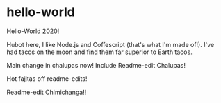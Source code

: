 # hello-world
Hello-World 2020!

Hubot here, I like Node.js and Coffescript (that's what I'm made of!).
I've had tacos on the moon and find them far superior to Earth tacos.

Main change in chalupas now!
Include Readme-edit Chalupas!

Hot fajitas off readme-edits!

Readme-edit Chimichanga!!
